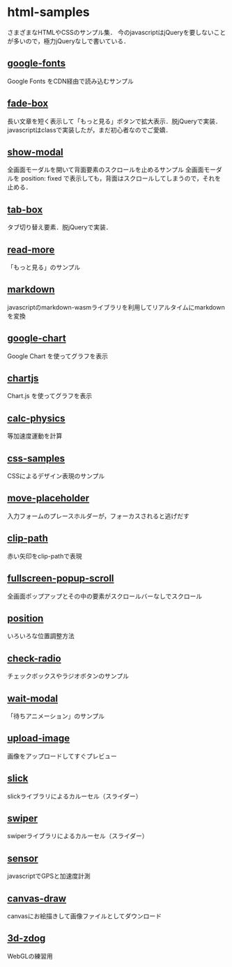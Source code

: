 # html-samples
さまざまなHTMLやCSSのサンプル集．
今のjavascriptはjQueryを要しないことが多いので，極力jQueryなしで書いている．

## [google-fonts](./google-fonts/)
Google Fonts をCDN経由で読み込むサンプル

## [fade-box](./fade-box/)
長い文章を短く表示して「もっと見る」ボタンで拡大表示．脱jQueryで実装．javascriptはclassで実装したが，まだ初心者なのでご愛嬌．

## [show-modal](./show-modal)
全画面モーダルを開いて背面要素のスクロールを止めるサンプル
全画面モーダルを position: fixed で表示しても，背面はスクロールしてしまうので，それを止める．

## [tab-box](./tab-box/)
タブ切り替え要素．脱jQueryで実装．

## [read-more](./read-more/)
「もっと見る」のサンプル

## [markdown](./markdown/)
javascriptのmarkdown-wasmライブラリを利用してリアルタイムにmarkdownを変換

## [google-chart](./google-chart/)
Google Chart を使ってグラフを表示

## [chartjs](./chartjs/)
Chart.js を使ってグラフを表示

## [calc-physics](./calc-physics/)
等加速度運動を計算

## [css-samples](./css-samples/)
CSSによるデザイン表現のサンプル

## [move-placeholder](./move-placeholder/)
入力フォームのプレースホルダーが，フォーカスされると逃げだす

## [clip-path](./clip-path/)
赤い矢印をclip-pathで表現

## [fullscreen-popup-scroll](./fullscreen-popup-scroll)
全画面ポップアップとその中の要素がスクロールバーなしでスクロール

## [position](./position/)
いろいろな位置調整方法

## [check-radio](./check-radio/)
チェックボックスやラジオボタンのサンプル

## [wait-modal](./wait-modal/)
「待ちアニメーション」のサンプル

## [upload-image](./upload-image/)
画像をアップロードしてすぐプレビュー

## [slick](./slick/)
slickライブラリによるカルーセル（スライダー）

## [swiper](./swiper/)
swiperライブラリによるカルーセル（スライダー）

## [sensor](./sensor/)
javascriptでGPSと加速度計測

## [canvas-draw](./canvas-draw/)
canvasにお絵描きして画像ファイルとしてダウンロード

## [3d-zdog](./3d-zdog/)
WebGLの練習用
